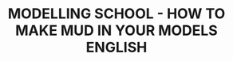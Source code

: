 ---
layout: product
title: "MODELLING SCHOOL - HOW TO MAKE MUD IN YOUR MODELS ENGLISH"
price: "3100" 
desc: "Knjiga"
img_path: "/assets/img/A.MIG-6210.jpg"
brand: "AMMO"
available: false
special_offer: false
new: false
soon: false
cat: "090000"
subcat: "090100"
subsubcat: "090101"
sifra: "A.MIG-6210"
popular: false
---